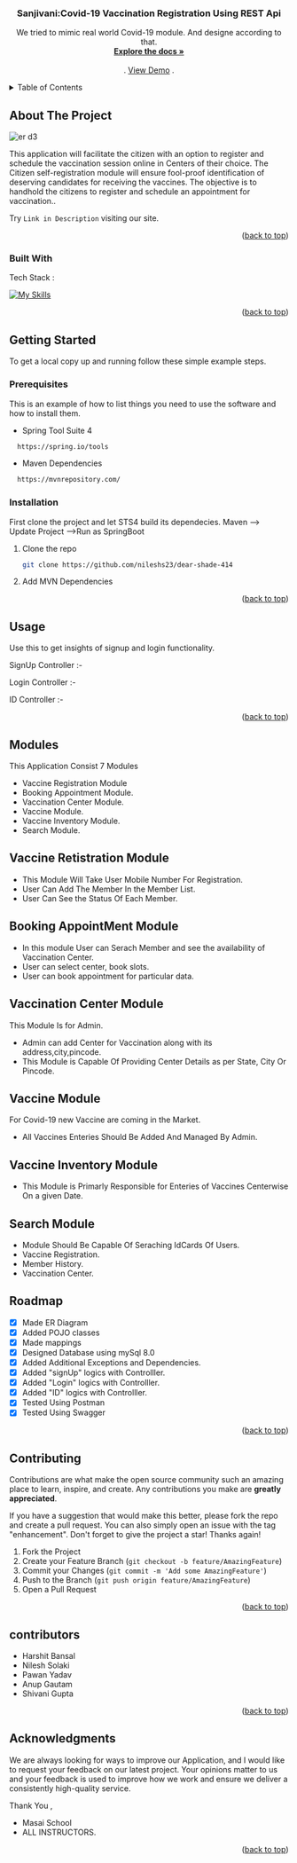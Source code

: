 <a name="readme-top"></a> 

<!-- PROJECT SHIELDS -->
<!--
*** I'm using markdown "reference style" links for readability.
*** Reference links are enclosed in brackets [ ] instead of parentheses ( ).
*** See the bottom of this document for the declaration of the reference variables
*** for contributors-url, forks-url, etc. This is an optional, concise syntax you may use.
*** https://www.markdownguide.org/basic-syntax/#reference-style-links
-->



  <h3 align="center">Sanjivani:Covid-19 Vaccination Registration Using REST Api</h3>

  <p align="center">
    We tried to mimic real world Covid-19 module. And designe according to that.
    <br />
    <a href="https://github.com/bansalharshit/boorish-floor-4212"><strong>Explore the docs »</strong></a>
    <br />
    <br />
    .
    <a href="https://github.com/bansalharshit/boorish-floor-4212">View Demo</a>
    .
  </p>
</div>



<!-- TABLE OF CONTENTS -->
<details>
  <summary>Table of Contents</summary>
  <ol>
    <li>
      <a href="#about-the-project">About The Project</a>
      <ul>
        <li><a href="#built-with">Built With</a></li>
      </ul>
    </li>
    <li>
      <a href="#getting-started">Getting Started</a>
      <ul>
        <li><a href="#prerequisites">Prerequisites</a></li>
        <li><a href="#installation">Installation</a></li>
      </ul>
    </li>
    <li><a href="#usage">Usage</a></li>
    <li><a href="#modules">Modules</a></li>
    <li><a href="#roadmap">Roadmap</a></li>
    <li><a href="#contributing">Contributing</a></li>
    <li><a href="#contributors">Contributors</a></li>
    <li><a href="#acknowledgments">Acknowledgments</a></li>
  </ol>
</details>



<!-- ABOUT THE PROJECT -->
## About The Project

![er d3](https://user-images.githubusercontent.com/53571060/201828957-c6c4c986-dadc-47fa-ae56-f2324750449e.png)


This application will facilitate the citizen with an option to register and schedule the vaccination session online in Centers of their choice. The Citizen self-registration module will ensure fool-proof identification of deserving candidates for receiving the vaccines.
The objective is to handhold the citizens to register and schedule an appointment for vaccination..

Try `Link in Description` visiting our site.

<p align="right">(<a href="#readme-top">back to top</a>)</p>



### Built With

Tech Stack :

[![My Skills](https://skillicons.dev/icons?i=java,spring,maven,hibernate,github,git,vscode&theme=light)](https://skillicons.dev)
<p align="right">(<a href="#readme-top">back to top</a>)</p>



<!-- GETTING STARTED -->
## Getting Started

To get a local copy up and running follow these simple example steps.

### Prerequisites

This is an example of how to list things you need to use the software and how to install them.
  
  * Spring Tool Suite 4

 ```sh
   https://spring.io/tools
   ```
  
   * Maven Dependencies

 ```sh
   https://mvnrepository.com/
   ```

### Installation

First clone the project and let STS4 build its dependecies. Maven --> Update Project -->Run as SpringBoot

1. Clone the repo
   ```sh
   git clone https://github.com/nileshs23/dear-shade-414
   ```
2. Add MVN Dependencies

<p align="right">(<a href="#readme-top">back to top</a>)</p>



<!-- USAGE EXAMPLES -->
## Usage

Use this to get insights of signup and login functionality.

SignUp Controller :-

Login Controller :-

ID Controller :-


<p align="right">(<a href="#readme-top">back to top</a>)</p>

<!-- USAGE EXAMPLES -->
## Modules
This Application Consist 7 Modules

- Vaccine Registration Module
- Booking Appointment Module.
- Vaccination Center Module.
- Vaccine Module.
- Vaccine Inventory Module.
- Search Module.

## Vaccine Retistration Module
- This Module Will Take User Mobile Number For Registration.
- User Can Add The Member In the Member List.
- User Can See the Status Of Each Member.

## Booking AppointMent Module
- In this module User can Serach Member and see the availability of Vaccination Center.
- User can select center, book slots. 
- User can book appointment for particular data.

## Vaccination Center Module
This Module Is for Admin.

- Admin can add Center for Vaccination along with its address,city,pincode.
- This Module is Capable Of Providing Center Details as per State, City Or Pincode.

## Vaccine Module
For Covid-19 new Vaccine are coming in the Market.
- All Vaccines Enteries Should Be Added And Managed By Admin.

## Vaccine Inventory Module

- This Module is Primarly Responsible for Enteries of Vaccines Centerwise On a given Date.

## Search Module

- Module Should Be Capable Of Seraching IdCards Of Users.
- Vaccine Registration.
- Member History.
- Vaccination Center.

<!-- ROADMAP -->
## Roadmap

- [x] Made ER Diagram
- [x] Added POJO classes
- [x] Made mappings
- [x] Designed Database using mySql 8.0
- [x] Added Additional Exceptions and Dependencies.
- [x] Added "signUp" logics with Controlller.
- [x] Added "Login" logics with Controlller.
- [x] Added "ID" logics with Controlller.
- [x] Tested Using Postman
- [x] Tested Using Swagger

<p align="right">(<a href="#readme-top">back to top</a>)</p>



<!-- CONTRIBUTING -->
## Contributing

Contributions are what make the open source community such an amazing place to learn, inspire, and create. Any contributions you make are **greatly appreciated**.

If you have a suggestion that would make this better, please fork the repo and create a pull request. You can also simply open an issue with the tag "enhancement".
Don't forget to give the project a star! Thanks again!

1. Fork the Project
2. Create your Feature Branch (`git checkout -b feature/AmazingFeature`)
3. Commit your Changes (`git commit -m 'Add some AmazingFeature'`)
4. Push to the Branch (`git push origin feature/AmazingFeature`)
5. Open a Pull Request

<p align="right">(<a href="#readme-top">back to top</a>)</p>



<!-- Contributors -->
## contributors
* Harshit Bansal
* Nilesh Solaki
* Pawan Yadav
* Anup Gautam
* Shivani Gupta

<p align="right">(<a href="#readme-top">back to top</a>)</p>



<!-- ACKNOWLEDGMENTS -->
## Acknowledgments

We are always looking for ways to improve our Application, and I would like to request your feedback on our latest project. Your opinions matter to us and your feedback is used to improve how we work and ensure we deliver a consistently high-quality service.

Thank You ,
* Masai School
* ALL INSTRUCTORS.

<p align="right">(<a href="#readme-top">back to top</a>)</p>
